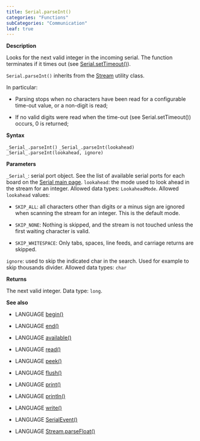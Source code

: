 ```yaml
---
title: Serial.parseInt()
categories: "Functions"
subCategories: "Communication"
leaf: true
---
```


**Description**

Looks for the next valid integer in the incoming serial. The function
terminates if it times out (see [Serial.setTimeout()](../settimeout)).

`Serial.parseInt()` inherits from the [Stream](../../stream) utility
class.

In particular:

-   Parsing stops when no characters have been read for a configurable
    time-out value, or a non-digit is read;

-   If no valid digits were read when the time-out (see
    Serial.setTimeout()) occurs, 0 is returned;

**Syntax**

`_Serial_.parseInt()`
`_Serial_.parseInt(lookahead)`
`_Serial_.parseInt(lookahead, ignore)`

**Parameters**

`_Serial_`: serial port object. See the list of available serial ports
for each board on the [Serial main page](../../serial).
`lookahead`: the mode used to look ahead in the stream for an integer.
Allowed data types: `LookaheadMode`. Allowed `lookahead` values:

-   `SKIP_ALL`: all characters other than digits or a minus sign are
    ignored when scanning the stream for an integer. This is the default
    mode.

-   `SKIP_NONE`: Nothing is skipped, and the stream is not touched
    unless the first waiting character is valid.

-   `SKIP_WHITESPACE`: Only tabs, spaces, line feeds, and carriage
    returns are skipped.

`ignore`: used to skip the indicated char in the search. Used for
example to skip thousands divider. Allowed data types: `char`

**Returns**

The next valid integer. Data type: `long`.

**See also**

-   LANGUAGE [begin()](../begin)

-   LANGUAGE [end()](../end)

-   LANGUAGE [available()](../available)

-   LANGUAGE [read()](../read)

-   LANGUAGE [peek()](../peek)

-   LANGUAGE [flush()](../flush)

-   LANGUAGE [print()](../print)

-   LANGUAGE [println()](../println)

-   LANGUAGE [write()](../write)

-   LANGUAGE [SerialEvent()](../serialevent)

-   LANGUAGE [Stream.parseFloat()](../../stream/streamparsefloat)

